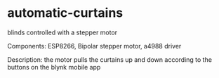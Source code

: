 # automatic-curtains
blinds controlled with a stepper motor

Components:
ESP8266,
Bipolar stepper motor,
a4988 driver

Description:
the motor pulls the curtains up and down according to the buttons on the blynk mobile app
